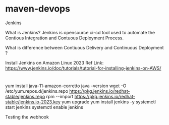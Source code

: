 # maven-devops
Jenkins

What is Jenkins?
Jenkins is opensource ci-cd tool used to automate the Contious Integration and Contuous Deployment Process.

What is difference between Contiuous Delivery and Continuous Deployment ?

Install Jenkins on Amazon Linux 2023
Ref Link: https://www.jenkins.io/doc/tutorials/tutorial-for-installing-jenkins-on-AWS/

# 

yum install java-11-amazon-corretto
java -version
wget -O /etc/yum.repos.d/jenkins.repo     https://pkg.jenkins.io/redhat-stable/jenkins.repo
rpm --import https://pkg.jenkins.io/redhat-stable/jenkins.io-2023.key
yum upgrade
yum install jenkins -y
systemctl start jenkins
systemctl enable jenkins



Testing the webhook
